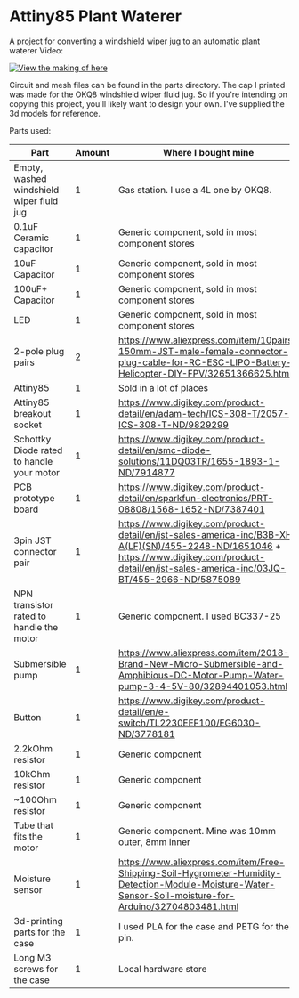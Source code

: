# Attiny85 Plant Waterer
A project for converting a windshield wiper jug to an automatic plant waterer
Video:

[![View the making of here](https://img.youtube.com/vi/axagDO8AKSI/0.jpg)](https://www.youtube.com/watch?v=axagDO8AKSI)

Circuit and mesh files can be found in the parts directory. The cap I printed was made for the OKQ8 windshield wiper fluid jug. So if you're intending on copying this project, you'll likely want to design your own. I've supplied the 3d models for reference.

Parts used:

| Part | Amount | Where I bought mine |
|---|---|---|
| Empty, washed windshield wiper fluid jug | 1 | Gas station. I use a 4L one by OKQ8. |
| 0.1uF Ceramic capacitor | 1 | Generic component, sold in most component stores |
| 10uF Capacitor | 1 | Generic component, sold in most component stores |
| 100uF+ Capacitor | 1 | Generic component, sold in most component stores |
| LED | 1 | Generic component, sold in most component stores |
| 2-pole plug pairs | 2 | https://www.aliexpress.com/item/10pairs-150mm-JST-male-female-connector-plug-cable-for-RC-ESC-LIPO-Battery-Helicopter-DIY-FPV/32651366625.html |
| Attiny85 | 1 | Sold in a lot of places |
| Attiny85 breakout socket | 1 | https://www.digikey.com/product-detail/en/adam-tech/ICS-308-T/2057-ICS-308-T-ND/9829299 |
| Schottky Diode rated to handle your motor | 1 | https://www.digikey.com/product-detail/en/smc-diode-solutions/11DQ03TR/1655-1893-1-ND/7914877 |
| PCB prototype board | 1 | https://www.digikey.com/product-detail/en/sparkfun-electronics/PRT-08808/1568-1652-ND/7387401 |
| 3pin JST connector pair | 1 | https://www.digikey.com/product-detail/en/jst-sales-america-inc/B3B-XH-A(LF)(SN)/455-2248-ND/1651046 + https://www.digikey.com/product-detail/en/jst-sales-america-inc/03JQ-BT/455-2966-ND/5875089 |
| NPN transistor rated to handle the motor | 1 | Generic component. I used BC337-25 |
| Submersible pump | 1 | https://www.aliexpress.com/item/2018-Brand-New-Micro-Submersible-and-Amphibious-DC-Motor-Pump-Water-pump-3-4-5V-80/32894401053.html |
| Button | 1 | https://www.digikey.com/product-detail/en/e-switch/TL2230EEF100/EG6030-ND/3778181 |
| 2.2kOhm resistor | 1 | Generic component |
| 10kOhm resistor | 1 | Generic component |
| ~100Ohm resistor | 1 | Generic component |
| Tube that fits the motor | 1 | Generic component. Mine was 10mm outer, 8mm inner |
| Moisture sensor | 1 | https://www.aliexpress.com/item/Free-Shipping-Soil-Hygrometer-Humidity-Detection-Module-Moisture-Water-Sensor-Soil-moisture-for-Arduino/32704803481.html |
| 3d-printing parts for the case | 1 | I used PLA for the case and PETG for the pin. |
| Long M3 screws for the case | 1 | Local hardware store |

